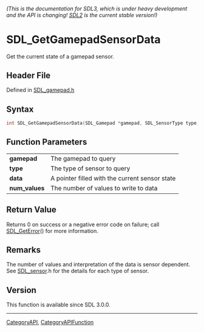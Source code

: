 ###### (This is the documentation for SDL3, which is under heavy development and the API is changing! [SDL2](https://wiki.libsdl.org/SDL2/) is the current stable version!)
# SDL_GetGamepadSensorData

Get the current state of a gamepad sensor.

## Header File

Defined in [SDL_gamepad.h](https://github.com/libsdl-org/SDL/blob/main/include/SDL3/SDL_gamepad.h)

## Syntax

```c
int SDL_GetGamepadSensorData(SDL_Gamepad *gamepad, SDL_SensorType type, float *data, int num_values);

```

## Function Parameters

|                    |                                                |
| ------------------ | ---------------------------------------------- |
| **gamepad**        | The gamepad to query                           |
| **type**           | The type of sensor to query                    |
| **data**           | A pointer filled with the current sensor state |
| **num_values**     | The number of values to write to data          |

## Return Value

Returns 0 on success or a negative error code on failure; call
[SDL_GetError](SDL_GetError)() for more information.

## Remarks

The number of values and interpretation of the data is sensor dependent.
See [SDL_sensor](SDL_sensor).h for the details for each type of sensor.

## Version

This function is available since SDL 3.0.0.

----
[CategoryAPI](CategoryAPI), [CategoryAPIFunction](CategoryAPIFunction)

